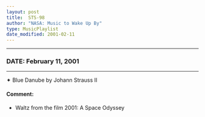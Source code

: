 ```yaml
---
layout: post
title:  STS-98
author: "NASA: Music to Wake Up By"
type: MusicPlaylist
date_modified: 2001-02-11
---
```


----
### DATE: February 11, 2001
----
✦ Blue Danube by Johann Strauss II

#### Comment:
* Waltz from the film 2001: A Space Odyssey
